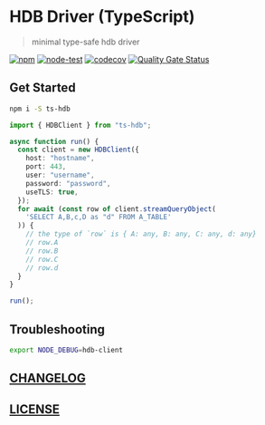# HDB Driver (TypeScript)

> minimal type-safe hdb driver

[![npm](https://img.shields.io/npm/v/ts-hdb)](https://www.npmjs.com/package/ts-hdb)
[![node-test](https://github.com/Soontao/ts-hdb/actions/workflows/nodejs.yml/badge.svg)](https://github.com/Soontao/ts-hdb/actions/workflows/nodejs.yml)
[![codecov](https://codecov.io/gh/Soontao/ts-hdb/branch/main/graph/badge.svg?token=WJf9XudtiU)](https://codecov.io/gh/Soontao/ts-hdb)
[![Quality Gate Status](https://sonarcloud.io/api/project_badges/measure?project=Soontao_ts-hdb&metric=alert_status)](https://sonarcloud.io/summary/new_code?id=Soontao_ts-hdb)

## Get Started

```bash
npm i -S ts-hdb
```

```ts
import { HDBClient } from "ts-hdb";

async function run() {
  const client = new HDBClient({
    host: "hostname",
    port: 443,
    user: "username",
    password: "password",
    useTLS: true,
  });
  for await (const row of client.streamQueryObject(
    'SELECT A,B,c,D as "d" FROM A_TABLE'
  )) {
    // the type of `row` is { A: any, B: any, C: any, d: any}
    // row.A
    // row.B
    // row.C
    // row.d
  }
}

run();
```

## Troubleshooting

```bash
export NODE_DEBUG=hdb-client
```

## [CHANGELOG](./CHANGELOG.md)

## [LICENSE](./LICENSE)
